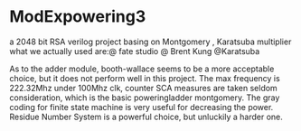 # ModExpowering3
a 2048 bit RSA verilog project basing on Montgomery , Karatsuba multiplier
what we actually used are:@ fate studio @ Brent Kung @Karatsuba

As to the adder module, booth-wallace seems to be a more acceptable choice, but it does not perform well in this project.
The max frequency is 222.32Mhz under 100Mhz clk, counter SCA measures are taken seldom consideration, which is the basic poweringladder montgomery.
The gray coding for finite state machine is very useful for decreasing the power. 
Residue Number System is a powerful choice, but unluckily a harder one.
